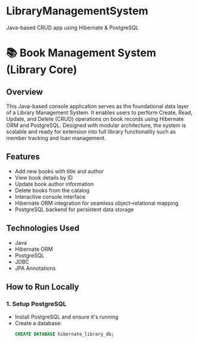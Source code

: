 # LibraryManagementSystem
Java-based CRUD app using Hibernate &amp; PostgreSQL
# 📚 Book Management System (Library Core)

## Overview
This Java-based console application serves as the foundational data layer of a Library Management System. It enables users to perform Create, Read, Update, and Delete (CRUD) operations on book records using Hibernate ORM and PostgreSQL. Designed with modular architecture, the system is scalable and ready for extension into full library functionality such as member tracking and loan management.

## Features
- Add new books with title and author
- View book details by ID
- Update book author information
- Delete books from the catalog
- Interactive console interface
- Hibernate ORM integration for seamless object–relational mapping
- PostgreSQL backend for persistent data storage

## Technologies Used
- Java
- Hibernate ORM
- PostgreSQL
- JDBC
- JPA Annotations

## How to Run Locally

### 1. Setup PostgreSQL
- Install PostgreSQL and ensure it's running
- Create a database:
  ```sql
  CREATE DATABASE hibernate_library_db;
